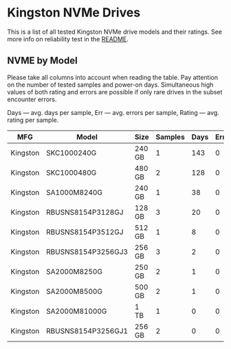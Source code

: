 Kingston NVMe Drives
====================

This is a list of all tested Kingston NVMe drive models and their ratings. See more
info on reliability test in the [README](https://github.com/linuxhw/SMART).

NVME by Model
------------

Please take all columns into account when reading the table. Pay attention on the
number of tested samples and power-on days. Simultaneous high values of both rating
and errors are possible if only rare drives in the subset encounter errors.

Days   — avg. days per sample,
Err    — avg. errors per sample,
Rating — avg. rating per sample.

| MFG       | Model              | Size   | Samples | Days  | Err   | Rating |
|-----------|--------------------|--------|---------|-------|-------|--------|
| Kingston  | SKC1000240G        | 240 GB | 1       | 143   | 0     | 0.39   |
| Kingston  | SKC1000480G        | 480 GB | 2       | 128   | 0     | 0.35   |
| Kingston  | SA1000M8240G       | 240 GB | 1       | 38    | 0     | 0.10   |
| Kingston  | RBUSNS8154P3128GJ  | 128 GB | 3       | 20    | 0     | 0.06   |
| Kingston  | RBUSNS8154P3512GJ  | 512 GB | 1       | 8     | 0     | 0.02   |
| Kingston  | RBUSNS8154P3256GJ3 | 256 GB | 3       | 2     | 0     | 0.01   |
| Kingston  | SA2000M8250G       | 250 GB | 2       | 1     | 0     | 0.01   |
| Kingston  | SA2000M8500G       | 500 GB | 2       | 1     | 0     | 0.00   |
| Kingston  | SA2000M81000G      | 1 TB   | 1       | 0     | 0     | 0.00   |
| Kingston  | RBUSNS8154P3256GJ1 | 256 GB | 2       | 0     | 0     | 0.00   |
